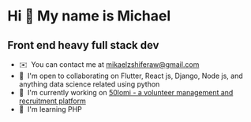 Hi 👋 My name is Michael
========================

Front end heavy full stack dev
------------------------------

* ✉️  You can contact me at [mikaelzshiferaw@gmail.com](mailto:mikaelzshiferaw@gmail.com)
* 🤝  I'm open to collaborating on Flutter, React js, Django, Node js, and anything data science related using python
* 🚀  I'm currently working on [50lomi - a volunteer management and recruitment platform](http://frontend.50lomi.et)
* 🧠  I'm learning PHP


<!---
slim-crown/slim-crown is a ✨ special ✨ repository because its `README.md` (this file) appears on your GitHub profile.
You can click the Preview link to take a look at your changes.
--->
